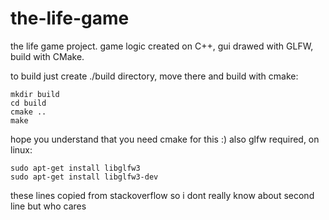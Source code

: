 # the-life-game
the life game project. game logic created on C++, gui drawed with GLFW, build with CMake. 

to build just create ./build directory, move there and build with cmake:
```
mkdir build
cd build 
cmake ..
make
```
hope you understand that you need cmake for this :)
also glfw required, on linux:
```
sudo apt-get install libglfw3
sudo apt-get install libglfw3-dev
```
these lines copied from stackoverflow so i dont really know about second line but who cares
